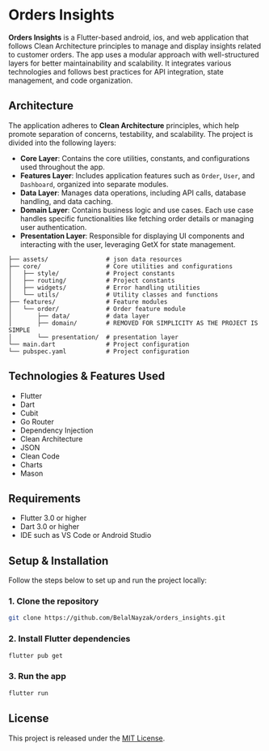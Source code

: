 # Orders Insights

**Orders Insights** is a Flutter-based android, ios, and web application that follows Clean Architecture principles to manage and display insights related to customer orders. The app uses a modular approach with well-structured layers for better maintainability and scalability. It integrates various technologies and follows best practices for API integration, state management, and code organization.

## Architecture

The application adheres to **Clean Architecture** principles, which help promote separation of concerns, testability, and scalability. The project is divided into the following layers:

- **Core Layer**: Contains the core utilities, constants, and configurations used throughout the app.
- **Features Layer**: Includes application features such as `Order`, `User`, and `Dashboard`, organized into separate modules.
- **Data Layer**: Manages data operations, including API calls, database handling, and data caching.
- **Domain Layer**: Contains business logic and use cases. Each use case handles specific functionalities like fetching order details or managing user authentication.
- **Presentation Layer**: Responsible for displaying UI components and interacting with the user, leveraging GetX for state management.

```
├── assets/                # json data resources
├── core/                  # Core utilities and configurations
│   ├── style/             # Project constants
│   ├── routing/           # Project constants
│   ├── widgets/           # Error handling utilities
│   └── utils/             # Utility classes and functions
├── features/              # Feature modules
│   └── order/             # Order feature module
│       ├── data/          # data layer
│       ├── domain/        # REMOVED FOR SIMPLICITY AS THE PROJECT IS SIMPLE
│       └── presentation/  # presentation layer
└── main.dart              # Project configuration
└── pubspec.yaml           # Project configuration
```

## Technologies & Features Used

- Flutter
- Dart
- Cubit
- Go Router
- Dependency Injection
- Clean Architecture
- JSON
- Clean Code
- Charts
- Mason


## Requirements

- Flutter 3.0 or higher
- Dart 3.0 or higher
- IDE such as VS Code or Android Studio

## Setup & Installation

Follow the steps below to set up and run the project locally:

### 1. Clone the repository

```bash
git clone https://github.com/BelalNayzak/orders_insights.git
```

### 2. Install Flutter dependencies

```bash
flutter pub get
```

### 3. Run the app

```bash
flutter run
```


## License

This project is released under the [MIT License](LICENSE).
